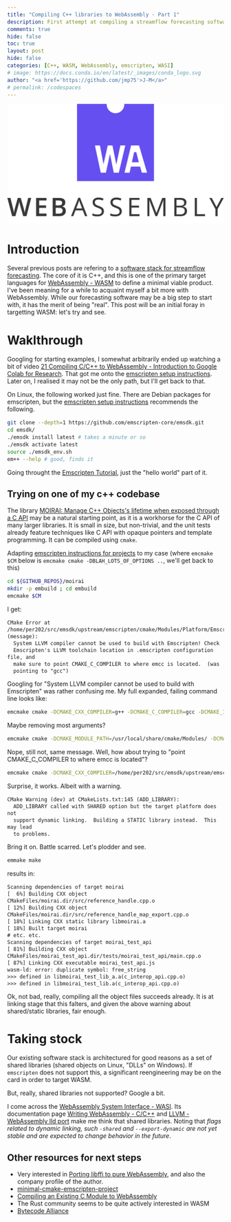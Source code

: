 ```yaml
---
title: "Compiling C++ libraries to WebAssembly - Part 1"
description: First attempt at compiling a streamflow forecasting software stack to WebAssembly
comments: true
hide: false
toc: true
layout: post
hide: false
categories: [C++, WASM, WebAssembly, emscripten, WASI]
# image: https://docs.conda.io/en/latest/_images/conda_logo.svg
author: "<a href='https://github.com/jmp75'>J-M</a>"
# permalink: /codespaces
---
```


<!-- <img src="https://github.com/carlosbaraza/web-assembly-logo/raw/master/dist/logo/web-assembly-logo.png"  width="25%" height="25%"  alt="eb-assembly-logo.png" class="center"> -->

!["web-assembly-logo.png 1"](https://github.com/carlosbaraza/web-assembly-logo/raw/master/dist/logo/web-assembly-logo.png "logo courtesy of https://github.com/carlosbaraza/web-assembly-logo")

# Introduction

Several previous posts are refering to a [software stack for streamflow forecasting](https://github.com/csiro-hydroinformatics/streamflow-forecasting-tools-onboard). The core of it is C++, and this is one of the primary target languages for [WebAssembly - WASM](https://webassembly.org/) to define a minimal viable product. I've been meaning for a while to acquaint myself a bit more with WebAssembly. While our forecasting software may be a big step to start with, it has the merit of being "real". This post will be an initial foray in targetting WASM: let's try and see.

# Waklthrough

Googling for starting examples, I somewhat arbitrarily ended up watching a bit of video [21 Compiling C/C++ to WebAssembly - Introduction to Google Colab for Research](https://www.youtube.com/watch?v=cewbhs9zq7A). That got me onto the [emscripten setup instructions](https://emscripten.org). Later on, I realised it may not be the only path, but I'll get back to that.

On Linux, the following worked just fine. There are Debian packages for emscripten, but the [emscripten setup instructions](https://emscripten.org) recommends the following.

```sh
git clone --depth=1 https://github.com/emscripten-core/emsdk.git
cd emsdk/
./emsdk install latest # takes a minute or so
./emsdk activate latest
source ./emsdk_env.sh
em++ --help # good, finds it
```

Going throught the [Emscripten Tutorial](https://emscripten.org/docs/getting_started/Tutorial.html), just the "hello world" part of it.

## Trying on one of my c++ codebase

The library [MOIRAI: Manage C++ Objects's lifetime when exposed through a C API](https://github.com/csiro-hydroinformatics/moirai) may be a natural starting point, as it is a workhorse for the C API of many larger libraries. It is small in size, but non-trivial, and the unit tests already feature techniques like C API with opaque pointers and template programming. It can be compiled using `cmake`.

Adapting [emscripten instructions for projects](https://emscripten.org/docs/compiling/Building-Projects.html#building-projects) to my case (where `emcmake $CM` below is `emcmake cmake -DBLAH_LOTS_OF_OPTIONS ..`, we'll get back to this)

```sh
cd ${GITHUB_REPOS}/moirai
mkdir -p embuild ; cd embuild
emcmake $CM
```

I get:

```text
CMake Error at /home/per202/src/emsdk/upstream/emscripten/cmake/Modules/Platform/Emscripten.cmake:136 (message):
  System LLVM compiler cannot be used to build with Emscripten! Check
  Emscripten's LLVM toolchain location in .emscripten configuration file, and
  make sure to point CMAKE_C_COMPILER to where emcc is located.  (was
  pointing to "gcc")
```

Googling for "System LLVM compiler cannot be used to build with Emscripten" was rather confusing me. My full expanded, failing command line looks like:

```sh
emcmake cmake -DCMAKE_CXX_COMPILER=g++ -DCMAKE_C_COMPILER=gcc -DCMAKE_INSTALL_PREFIX=/usr/local -DCMAKE_PREFIX_PATH=/usr/local -DCMAKE_MODULE_PATH=/usr/local/share/cmake/Modules/ -DCMAKE_BUILD_TYPE=Release -DBUILD_SHARED_LIBS=ON ..
```

Maybe removing most arguments?

```sh
emcmake cmake -DCMAKE_MODULE_PATH=/usr/local/share/cmake/Modules/ -DCMAKE_BUILD_TYPE=Release -DBUILD_SHARED_LIBS=ON ..
```

Nope, still not, same message. Well, how about trying to "point CMAKE_C_COMPILER to where emcc is located"?

```sh
emcmake cmake -DCMAKE_CXX_COMPILER=/home/per202/src/emsdk/upstream/emscripten/em++ -DCMAKE_C_COMPILER=/home/per202/src/emsdk/upstream/emscripten/emcc -DCMAKE_PREFIX_PATH=/usr/local -DCMAKE_MODULE_PATH=/usr/local/share/cmake/Modules/ -DCMAKE_BUILD_TYPE=Release -DBUILD_SHARED_LIBS=ON ..
```

Surprise, it works. Albeit with a warning.

```text
CMake Warning (dev) at CMakeLists.txt:145 (ADD_LIBRARY):
  ADD_LIBRARY called with SHARED option but the target platform does not
  support dynamic linking.  Building a STATIC library instead.  This may lead
  to problems.
```

Bring it on. Battle scarred. Let's plodder and see.

```sh
emmake make
```

results in:

```text
Scanning dependencies of target moirai
[  6%] Building CXX object CMakeFiles/moirai.dir/src/reference_handle.cpp.o
[ 12%] Building CXX object CMakeFiles/moirai.dir/src/reference_handle_map_export.cpp.o
[ 18%] Linking CXX static library libmoirai.a
[ 18%] Built target moirai
# etc. etc.
Scanning dependencies of target moirai_test_api
[ 81%] Building CXX object CMakeFiles/moirai_test_api.dir/tests/moirai_test_api/main.cpp.o
[ 87%] Linking CXX executable moirai_test_api.js
wasm-ld: error: duplicate symbol: free_string
>>> defined in libmoirai_test_lib_a.a(c_interop_api.cpp.o)
>>> defined in libmoirai_test_lib.a(c_interop_api.cpp.o)
```

Ok, not bad, really, compiling all the object files succeeds already. It is at linking stage that this falters, and given the above warning about shared/static libraries, fair enough.

# Taking stock

Our existing software stack is architectured for good reasons as a set of shared libraries (shared objects on Linux, "DLLs" on Windows). If `emscripten` does not support this, a significant reengineering may be on the card in order to target WASM.

But, really, shared libraries not supported? Google a bit.

I come across the [WebAssembly System Interface - WASI](https://wasi.dev/). Its documentation page [Writing WebAssembly - C/C++](https://docs.wasmtime.dev/wasm-c.html) and [LLVM - WebAssembly lld port](https://lld.llvm.org/WebAssembly.html) make me think that shared libraries. Noting that _flags related to dynamic linking, such `-shared` and `--export-dynamic` are not yet stable and are expected to change behavior in the future_.

## Other resources for next steps

* Very interested in [Porting libffi to pure WebAssembly](https://www.tweag.io/blog/2022-03-17-libffi-wasm32/), and also the company profile of the author.
* [minimal-cmake-emscripten-project](https://github.com/adevaykin/minimal-cmake-emscripten-project)
* [Compiling an Existing C Module to WebAssembly](https://developer.mozilla.org/en-US/docs/WebAssembly/existing_C_to_wasm)
* The Rust community seems to be quite actively interested in WASM
* [Bytecode Alliance](https://bytecodealliance.org/)
